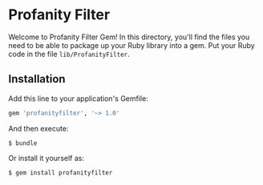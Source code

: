 # Profanity Filter

Welcome to Profanity Filter Gem! In this directory, you'll find the files you need to be able to package up your Ruby library into a gem. Put your Ruby code in the file `lib/ProfanityFilter`.

## Installation

Add this line to your application's Gemfile:

```ruby
gem 'profanityfilter', '~> 1.0'
```

And then execute:

    $ bundle

Or install it yourself as:

    $ gem install profanityfilter